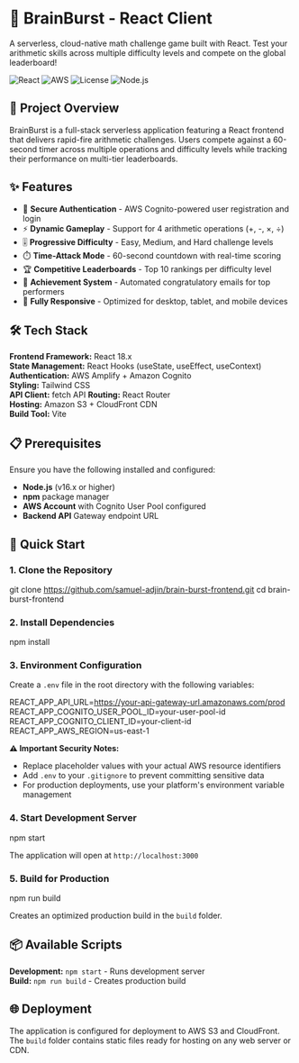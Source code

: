 # 🧠 BrainBurst - React Client

A serverless, cloud-native math challenge game built with React. Test your arithmetic skills across multiple difficulty levels and compete on the global leaderboard!

![React](https://img.shields.io/badge/React-18.x-61DAFB?logo=react)
![AWS](https://img.shields.io/badge/AWS-Cognito%20%7C%20S3%20%7C%20CloudFront-FF9900?logo=amazon-aws)
![License](https://img.shields.io/badge/license-MIT-green)
![Node.js](https://img.shields.io/badge/Node.js-16.x+-339933?logo=node.js)

## 🎯 Project Overview

BrainBurst is a full-stack serverless application featuring a React frontend that delivers rapid-fire arithmetic challenges. Users compete against a 60-second timer across multiple operations and difficulty levels while tracking their performance on multi-tier leaderboards.

## ✨ Features

- 🔐 **Secure Authentication** - AWS Cognito-powered user registration and login
- ⚡ **Dynamic Gameplay** - Support for 4 arithmetic operations (+, -, ×, ÷)
- 🎚️ **Progressive Difficulty** - Easy, Medium, and Hard challenge levels
- ⏱️ **Time-Attack Mode** - 60-second countdown with real-time scoring
- 🏆 **Competitive Leaderboards** - Top 10 rankings per difficulty level
- 📧 **Achievement System** - Automated congratulatory emails for top performers
- 📱 **Fully Responsive** - Optimized for desktop, tablet, and mobile devices

## 🛠️ Tech Stack

**Frontend Framework:** React 18.x  
**State Management:** React Hooks (useState, useEffect, useContext)  
**Authentication:** AWS Amplify + Amazon Cognito  
**Styling:** Tailwind CSS  
**API Client:** fetch API 
**Routing:** React Router  
**Hosting:** Amazon S3 + CloudFront CDN  
**Build Tool:** Vite

## 📋 Prerequisites

Ensure you have the following installed and configured:
- **Node.js** (v16.x or higher)
- **npm** package manager
- **AWS Account** with Cognito User Pool configured
- **Backend API** Gateway endpoint URL

## 🚀 Quick Start

### 1. Clone the Repository
git clone https://github.com/samuel-adjin/brain-burst-frontend.git
cd brain-burst-frontend

### 2. Install Dependencies
npm install

### 3. Environment Configuration

Create a `.env` file in the root directory with the following variables:

REACT_APP_API_URL=https://your-api-gateway-url.amazonaws.com/prod
REACT_APP_COGNITO_USER_POOL_ID=your-user-pool-id
REACT_APP_COGNITO_CLIENT_ID=your-client-id
REACT_APP_AWS_REGION=us-east-1

**⚠️ Important Security Notes:**
- Replace placeholder values with your actual AWS resource identifiers
- Add `.env` to your `.gitignore` to prevent committing sensitive data
- For production deployments, use your platform's environment variable management

### 4. Start Development Server
npm start

The application will open at `http://localhost:3000`

### 5. Build for Production
npm run build

Creates an optimized production build in the `build` folder.

## 📦 Available Scripts

**Development:** `npm start` - Runs development server  
**Build:** `npm run build` - Creates production build  

## 🌐 Deployment

The application is configured for deployment to AWS S3 and CloudFront. The `build` folder contains static files ready for hosting on any web server or CDN.


